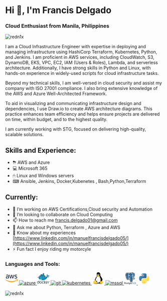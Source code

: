 <h1 align="left">Hi 👋, I'm Francis Delgado</h1>
<h3 align="left">Cloud  Enthusiast from Manila, Philippines</h3>

<p align="left"> <img src="https://komarev.com/ghpvc/?username=redn1x&label=Profile%20views&color=0e75b6&style=flat" alt="redn1x" /> </p>

<p align="left">
I am a Cloud Infrastructure Engineer with expertise in deploying and managing infrastructure using HashiCorp Terraform, Kubernetes, Python, and Jenkins. I am proficient in AWS services, including CloudWatch, S3, DynamoDB, EKS, VPC, EC2, IAM (Users & Roles), Lambda, and serverless architecture. Additionally, I have strong skills in Python and Linux, with hands-on experience in widely-used scripts for cloud infrastructure tasks.

Beyond my technical skills, I am well-versed in cloud security and assist my company with ISO 27001 compliance. I also bring extensive knowledge of the AWS and Azure Well-Architected Framework.

To aid in visualizing and communicating infrastructure design and dependencies, I use Draw.io to create AWS architecture diagrams. This practice enhances team efficiency and helps ensure projects are delivered on time, within budget, and to the highest quality.

I am currently working with STG, focused on delivering high-quality, scalable solutions.

</p>

## Skills and Experience: 
* ⛈ AWS and Azure
* 💻 Microsoft 365
* 🖱 Linux and Windows servers
* ⌨ Ansible, Jenkins, Docker,Kubenetes , Bash,Python,Terraform

## Currently:

- 🔭 I’m working on AWS Certifications,Cloud security and Automation
- 👯 I’m looking to collaborate on Cloud Computing 
- 📫 How to reach me francis.delgado01@gmail.com
- 💬 Ask me about Python, Terraform , Azure and AWS
- 📄 Know about my experiences [https://www.linkedin.com/in/manuelfrancisdelgado05/](https://www.linkedin.com/in/manuelfrancisdelgado05/)
- ⚡ Fun fact I enjoy riding my motorcyle


<h3 align="left">Languages and Tools:</h3>
<p align="left"> <a href="https://aws.amazon.com" target="_blank" rel="noreferrer"> <img src="https://raw.githubusercontent.com/devicons/devicon/master/icons/amazonwebservices/amazonwebservices-original-wordmark.svg" alt="aws" width="40" height="40"/> </a> <a href="https://azure.microsoft.com/en-in/" target="_blank" rel="noreferrer"> <img src="https://www.vectorlogo.zone/logos/microsoft_azure/microsoft_azure-icon.svg" alt="azure" width="40" height="40"/> </a> <a href="https://www.docker.com/" target="_blank" rel="noreferrer"> <img src="https://raw.githubusercontent.com/devicons/devicon/master/icons/docker/docker-original-wordmark.svg" alt="docker" width="40" height="40"/> </a> <a href="https://git-scm.com/" target="_blank" rel="noreferrer"> <img src="https://www.vectorlogo.zone/logos/git-scm/git-scm-icon.svg" alt="git" width="40" height="40"/> </a> <a href="https://kubernetes.io" target="_blank" rel="noreferrer"> <img src="https://www.vectorlogo.zone/logos/kubernetes/kubernetes-icon.svg" alt="kubernetes" width="40" height="40"/> </a> <a href="https://www.linux.org/" target="_blank" rel="noreferrer"> <img src="https://raw.githubusercontent.com/devicons/devicon/master/icons/linux/linux-original.svg" alt="linux" width="40" height="40"/> </a> <a href="https://www.microsoft.com/en-us/sql-server" target="_blank" rel="noreferrer"> <img src="https://www.svgrepo.com/show/303229/microsoft-sql-server-logo.svg" alt="mssql" width="40" height="40"/> </a> <a href="https://www.postgresql.org" target="_blank" rel="noreferrer"> <img src="https://raw.githubusercontent.com/devicons/devicon/master/icons/postgresql/postgresql-original-wordmark.svg" alt="postgresql" width="40" height="40"/> </a> <a href="https://www.python.org" target="_blank" rel="noreferrer"> <img src="https://raw.githubusercontent.com/devicons/devicon/master/icons/python/python-original.svg" alt="python" width="40" height="40"/> </a> </p>

<p><img align="center" src="https://github-readme-stats.vercel.app/api/top-langs?username=redn1x&show_icons=true&locale=en&layout=compact" alt="redn1x" /></p>
